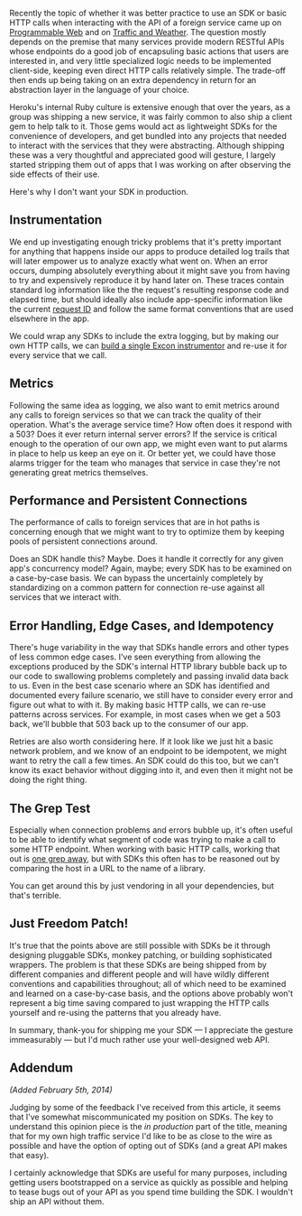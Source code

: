 Recently the topic of whether it was better practice to use an SDK or basic HTTP calls when interacting with the API of a foreign service came up on [Programmable Web](http://blog.programmableweb.com/2013/10/04/when-sdks-are-better-than-apis/) and on [Traffic and Weather](http://trafficandweather.io/posts/2013/12/27/episode-20-im-going-to-punch-a-wall). The question mostly depends on the premise that many services provide modern RESTful APIs whose endpoints do a good job of encapsuling basic actions that users are interested in, and very little specialized logic needs to be implemented client-side, keeping even direct HTTP calls relatively simple. The trade-off then ends up being taking on an extra dependency in return for an abstraction layer in the language of your choice.

Heroku's internal Ruby culture is extensive enough that over the years, as a group was shipping a new service, it was fairly common to also ship a client gem to help talk to it. Those gems would act as lightweight SDKs for the convenience of developers, and get bundled into any projects that needed to interact with the services that they were abstracting. Although shipping these was a very thoughtful and appreciated good will gesture, I largely started stripping them out of apps that I was working on after observing the side effects of their use.

Here's why I don't want your SDK in production.

## Instrumentation

We end up investigating enough tricky problems that it's pretty important for anything that happens inside our apps to produce detailed log trails that will later empower us to analyze exactly what went on. When an error occurs, dumping absolutely everything about it might save you from having to try and expensively reproduce it by hand later on. These traces contain standard log information like the the request's resulting response code and elapsed time, but should ideally also include app-specific information like the current [request ID](/request-ids) and follow the same format conventions that are used elsewhere in the app.

We could wrap any SDKs to include the extra logging, but by making our own HTTP calls, we can [build a single Excon instrumentor](https://github.com/geemus/excon#instrumentation) and re-use it for every service that we call.

## Metrics

Following the same idea as logging, we also want to emit metrics around any calls to foreign services so that we can track the quality of their operation. What's the average service time? How often does it respond with a 503? Does it ever return internal server errors? If the service is critical enough to the operation of our own app, we might even want to put alarms in place to help us keep an eye on it. Or better yet, we could have those alarms trigger for the team who manages that service in case they're not generating great metrics themselves.

## Performance and Persistent Connections

The performance of calls to foreign services that are in hot paths is concerning enough that we might want to try to optimize them by keeping pools of persistent connections around.

Does an SDK handle this? Maybe. Does it handle it correctly for any given app's concurrency model? Again, maybe; every SDK has to be examined on a case-by-case basis. We can bypass the uncertainly completely by standardizing on a common pattern for connection re-use against all services that we interact with.

## Error Handling, Edge Cases, and Idempotency

There's huge variability in the way that SDKs handle errors and other types of less common edge cases. I've seen everything from allowing the exceptions produced by the SDK's internal HTTP library bubble back up to our code to swallowing problems completely and passing invalid data back to us. Even in the best case scenario where an SDK has identified and documented every failure scenario, we still have to consider every error and figure out what to with it. By making basic HTTP calls, we can re-use patterns across services. For example, in most cases when we get a 503 back, we'll bubble that 503 back up to the consumer of our app.

Retries are also worth considering here. If it look like we just hit a basic network problem, and we know of an endpoint to be idempotent, we might want to retry the call a few times. An SDK could do this too, but we can't know its exact behavior without digging into it, and even then it might not be doing the right thing.

## The Grep Test

Especially when connection problems and errors bubble up, it's often useful to be able to identify what segment of code was trying to make a call to some HTTP endpoint. When working with basic HTTP calls, working that out is [one grep away](http://jamie-wong.com/2013/07/12/grep-test/), but with SDKs this often has to be reasoned out by comparing the host in a URL to the name of a library.

You can get around this by just vendoring in all your dependencies, but that's terrible.

## Just Freedom Patch!

It's true that the points above are still possible with SDKs be it through designing pluggable SDKs, monkey patching, or building sophisticated wrappers. The problem is that these SDKs are being shipped from by different companies and different people and will have wildly different conventions and capabilities throughout; all of which need to be examined and learned on a case-by-case basis, and the options above probably won't represent a big time saving compared to just wrapping the HTTP calls yourself and re-using the patterns that you already have.

In summary, thank-you for shipping me your SDK &mdash; I appreciate the gesture immeasurably &mdash; but I'd much rather use your well-designed web API.

## Addendum

_(Added February 5th, 2014)_

Judging by some of the feedback I've received from this article, it seems that I've somewhat miscommunicated my position on SDKs. The key to understand this opinion piece is the _in production_ part of the title, meaning that for my own high traffic service I'd like to be as close to the wire as possible and have the option of opting out of SDKs (and a great API makes that easy).

I certainly acknowledge that SDKs are useful for many purposes, including getting users bootstrapped on a service as quickly as possible and helping to tease bugs out of your API as you spend time building the SDK. I wouldn't ship an API without them.
